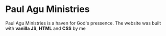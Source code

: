 # Paul Agu Ministries

Paul Agu Ministries is a haven for God's pressence.
The website was built with __vanilla JS__, __HTML__ and __CSS__ by me

